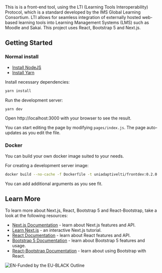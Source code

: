 This is is a front-end tool, using the LTI (Learning Tools Interoperability) Protocol, which is a standard developed by the IMS Global Learning Consortium. LTI allows for seamless integration of externally hosted web-based learning tools into Learning Management Systems (LMS) such as Moodle and Sakai. This project uses React, Bootstrap 5 and Next.js.

## Getting Started

### Normal install

- [Install NodeJS](https://nodejs.org/)
- [Install Yarn](https://classic.yarnpkg.com/lang/en/docs/install/)

Install necessary dependencies:

```bash
yarn install
```

Run the development server:

```bash
yarn dev
```

Open http://localhost:3000 with your browser to see the result.

You can start editing the page by modifying `pages/index.js`. The page auto-updates as you edit the file.

### Docker

You can build your own docker image suited to your needs.

For creating a development server image:

```bash
docker build --no-cache -f Dockerfile -t uniadaptivelti/frontdev:0.2.0 . --build-arg NEXT_MODE=dev
```
You can add additional arguments as you see fit.

## Learn More

To learn more about Next.js, React, Bootstrap 5 and React-Bootstrap, take a look at the following resources:

- [Next.js Documentation](https://nextjs.org/docs) - learn about Next.js features and API.
- [Learn Next.js](https://nextjs.org/learn) - an interactive Next.js tutorial.
- [React Documentation](https://reactjs.org/docs/getting-started.html) - learn about React features and API.
- [Bootstrap 5 Documentation](https://getbootstrap.com/docs/5.0/getting-started/introduction/) - learn about Bootstrap 5 features and usage.
- [React-Bootstrap Documentation](https://react-bootstrap.github.io/getting-started/introduction/) - learn about using Bootstrap with React.

![EN-Funded by the EU-BLACK Outline](https://github.com/uniadaptiveLTI/uniadaptiveLTI-Front/assets/91719773/93567f8d-d0c4-4fac-9e2a-8fe34cf4a1f6)

